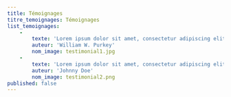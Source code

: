```yaml
---
title: Témoignages
titre_temoignages: Témoignages
list_temoignages:
    -
        texte: 'Lorem ipsum dolor sit amet, consectetur adipiscing elit, sed do eiusmod tempor incididunt ut labore et dolore magna aliqua. Ut enim ad minim veniam, quis nostrud exercitation ullamco laboris nisi ut aliquip ex ea commodo consequat. Duis aute irure dolor in reprehenderit in voluptate velit esse cillum dolore!'
        auteur: 'William W. Purkey'
        nom_image: testimonial1.jpg
    -
        texte: 'Lorem ipsum dolor sit amet, consectetur adipiscing elit, sed do eiusmod tempor incididunt ut labore et dolore magna aliqua. Ut enim ad minim veniam, quis nostrud exercitation ullamco laboris nisi ut aliquip ex ea commodo consequat. Duis aute irure dolor in reprehenderit in voluptate velit esse cillum dolore.'
        auteur: 'Johnny Doe'
        nom_image: testimonial2.png
published: false
---
```


